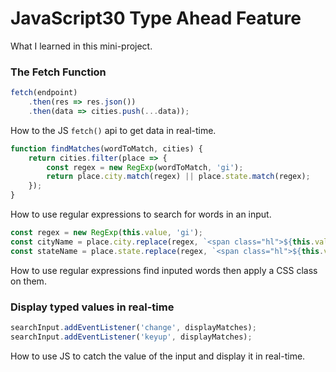 # JavaScript30 Type Ahead Feature

What I learned in this mini-project.

### The Fetch Function

``` javascript
fetch(endpoint)
    .then(res => res.json())
    .then(data => cities.push(...data));
```

How to the JS `fetch()` api to get data in real-time.

``` JavaScript
function findMatches(wordToMatch, cities) {
    return cities.filter(place => {
        const regex = new RegExp(wordToMatch, 'gi');
        return place.city.match(regex) || place.state.match(regex);
    });
}
```

How to use regular expressions to search for words in an input.

``` JavaScript
const regex = new RegExp(this.value, 'gi');
const cityName = place.city.replace(regex, `<span class="hl">${this.value}</span>`);
const stateName = place.state.replace(regex, `<span class="hl">${this.value}</span>`);
```

How to use regular expressions find inputed words then apply a CSS class on them.


### Display typed values in real-time

``` javascript
searchInput.addEventListener('change', displayMatches);
searchInput.addEventListener('keyup', displayMatches);
```

How to use JS to catch the value of the input and display it in real-time.


